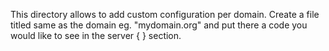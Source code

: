 This directory allows to add custom configuration per domain.
Create a file titled same as the domain eg. "mydomain.org" and put there a code you would like to see in the server { } section.
